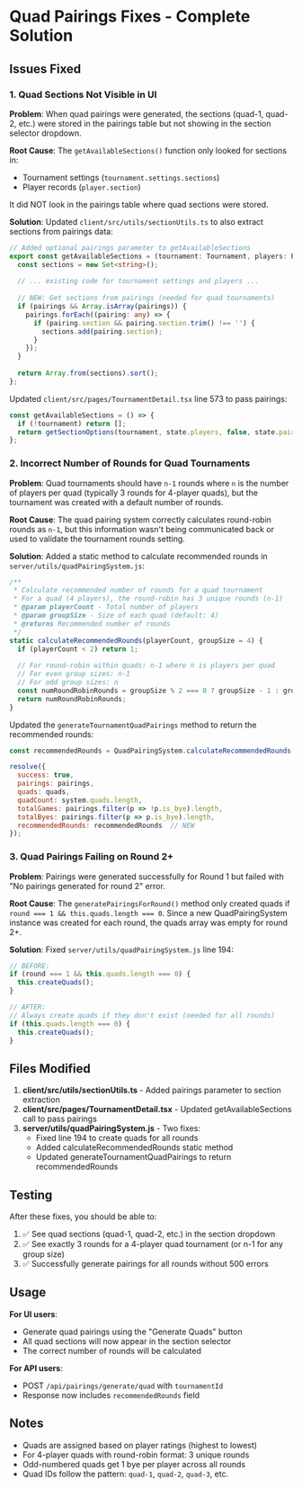 # Quad Pairings Fixes - Complete Solution

## Issues Fixed

### 1. **Quad Sections Not Visible in UI**
**Problem**: When quad pairings were generated, the sections (quad-1, quad-2, etc.) were stored in the pairings table but not showing in the section selector dropdown.

**Root Cause**: The `getAvailableSections()` function only looked for sections in:
- Tournament settings (`tournament.settings.sections`)
- Player records (`player.section`)

It did NOT look in the pairings table where quad sections were stored.

**Solution**: Updated `client/src/utils/sectionUtils.ts` to also extract sections from pairings data:
```typescript
// Added optional pairings parameter to getAvailableSections
export const getAvailableSections = (tournament: Tournament, players: Player[], pairings?: any[]): string[] => {
  const sections = new Set<string>();
  
  // ... existing code for tournament settings and players ...
  
  // NEW: Get sections from pairings (needed for quad tournaments)
  if (pairings && Array.isArray(pairings)) {
    pairings.forEach((pairing: any) => {
      if (pairing.section && pairing.section.trim() !== '') {
        sections.add(pairing.section);
      }
    });
  }
  
  return Array.from(sections).sort();
};
```

Updated `client/src/pages/TournamentDetail.tsx` line 573 to pass pairings:
```typescript
const getAvailableSections = () => {
  if (!tournament) return [];
  return getSectionOptions(tournament, state.players, false, state.pairings);
};
```

### 2. **Incorrect Number of Rounds for Quad Tournaments**
**Problem**: Quad tournaments should have `n-1` rounds where `n` is the number of players per quad (typically 3 rounds for 4-player quads), but the tournament was created with a default number of rounds.

**Root Cause**: The quad pairing system correctly calculates round-robin rounds as `n-1`, but this information wasn't being communicated back or used to validate the tournament rounds setting.

**Solution**: Added a static method to calculate recommended rounds in `server/utils/quadPairingSystem.js`:

```javascript
/**
 * Calculate recommended number of rounds for a quad tournament
 * For a quad (4 players), the round-robin has 3 unique rounds (n-1)
 * @param playerCount - Total number of players
 * @param groupSize - Size of each quad (default: 4)
 * @returns Recommended number of rounds
 */
static calculateRecommendedRounds(playerCount, groupSize = 4) {
  if (playerCount < 2) return 1;
  
  // For round-robin within quads: n-1 where n is players per quad
  // For even group sizes: n-1
  // For odd group sizes: n
  const numRoundRobinRounds = groupSize % 2 === 0 ? groupSize - 1 : groupSize;
  return numRoundRobinRounds;
}
```

Updated the `generateTournamentQuadPairings` method to return the recommended rounds:
```javascript
const recommendedRounds = QuadPairingSystem.calculateRecommendedRounds(players.length, groupSize);

resolve({
  success: true,
  pairings: pairings,
  quads: quads,
  quadCount: system.quads.length,
  totalGames: pairings.filter(p => !p.is_bye).length,
  totalByes: pairings.filter(p => p.is_bye).length,
  recommendedRounds: recommendedRounds  // NEW
});
```

### 3. **Quad Pairings Failing on Round 2+**
**Problem**: Pairings were generated successfully for Round 1 but failed with "No pairings generated for round 2" error.

**Root Cause**: The `generatePairingsForRound()` method only created quads if `round === 1 && this.quads.length === 0`. Since a new QuadPairingSystem instance was created for each round, the quads array was empty for round 2+.

**Solution**: Fixed `server/utils/quadPairingSystem.js` line 194:
```javascript
// BEFORE:
if (round === 1 && this.quads.length === 0) {
  this.createQuads();
}

// AFTER:
// Always create quads if they don't exist (needed for all rounds)
if (this.quads.length === 0) {
  this.createQuads();
}
```

## Files Modified

1. **client/src/utils/sectionUtils.ts** - Added pairings parameter to section extraction
2. **client/src/pages/TournamentDetail.tsx** - Updated getAvailableSections call to pass pairings
3. **server/utils/quadPairingSystem.js** - Two fixes:
   - Fixed line 194 to create quads for all rounds
   - Added calculateRecommendedRounds static method
   - Updated generateTournamentQuadPairings to return recommendedRounds

## Testing

After these fixes, you should be able to:
1. ✅ See quad sections (quad-1, quad-2, etc.) in the section dropdown
2. ✅ See exactly 3 rounds for a 4-player quad tournament (or n-1 for any group size)
3. ✅ Successfully generate pairings for all rounds without 500 errors

## Usage

**For UI users**:
- Generate quad pairings using the "Generate Quads" button
- All quad sections will now appear in the section selector
- The correct number of rounds will be calculated

**For API users**:
- POST `/api/pairings/generate/quad` with `tournamentId`
- Response now includes `recommendedRounds` field

## Notes

- Quads are assigned based on player ratings (highest to lowest)
- For 4-player quads with round-robin format: 3 unique rounds
- Odd-numbered quads get 1 bye per player across all rounds
- Quad IDs follow the pattern: `quad-1`, `quad-2`, `quad-3`, etc.

